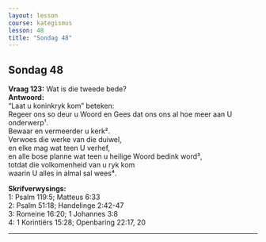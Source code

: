 ```yaml
---
layout: lesson
course: kategismus
lesson: 48
title: "Sondag 48"
---
```


## Sondag 48

**Vraag 123:** Wat is die tweede bede?  
**Antwoord:**  
“Laat u koninkryk kom” beteken:  
Regeer ons so deur u Woord en Gees dat ons ons al hoe meer aan U onderwerp¹.  
Bewaar en vermeerder u kerk².  
Verwoes die werke van die duiwel,  
en elke mag wat teen U verhef,  
en alle bose planne wat teen u heilige Woord bedink word³,  
totdat die volkomenheid van u ryk kom  
waarin U alles in almal sal wees⁴.

**Skrifverwysings:**  
1: Psalm 119:5; Matteus 6:33  
2: Psalm 51:18; Handelinge 2:42-47  
3: Romeine 16:20; 1 Johannes 3:8  
4: 1 Korintiërs 15:28; Openbaring 22:17, 20

---